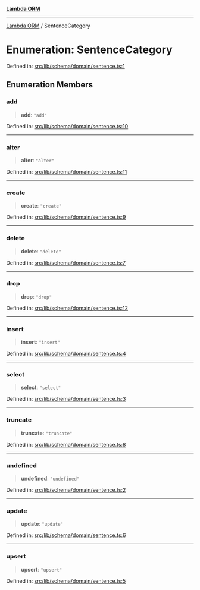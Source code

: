 [**Lambda ORM**](../README.md)

***

[Lambda ORM](../README.md) / SentenceCategory

# Enumeration: SentenceCategory

Defined in: [src/lib/schema/domain/sentence.ts:1](https://github.com/lambda-orm/lambdaorm-base/blob/54d568062b637a6aed5442a048b140146d1f573b/src/lib/schema/domain/sentence.ts#L1)

## Enumeration Members

### add

> **add**: `"add"`

Defined in: [src/lib/schema/domain/sentence.ts:10](https://github.com/lambda-orm/lambdaorm-base/blob/54d568062b637a6aed5442a048b140146d1f573b/src/lib/schema/domain/sentence.ts#L10)

***

### alter

> **alter**: `"alter"`

Defined in: [src/lib/schema/domain/sentence.ts:11](https://github.com/lambda-orm/lambdaorm-base/blob/54d568062b637a6aed5442a048b140146d1f573b/src/lib/schema/domain/sentence.ts#L11)

***

### create

> **create**: `"create"`

Defined in: [src/lib/schema/domain/sentence.ts:9](https://github.com/lambda-orm/lambdaorm-base/blob/54d568062b637a6aed5442a048b140146d1f573b/src/lib/schema/domain/sentence.ts#L9)

***

### delete

> **delete**: `"delete"`

Defined in: [src/lib/schema/domain/sentence.ts:7](https://github.com/lambda-orm/lambdaorm-base/blob/54d568062b637a6aed5442a048b140146d1f573b/src/lib/schema/domain/sentence.ts#L7)

***

### drop

> **drop**: `"drop"`

Defined in: [src/lib/schema/domain/sentence.ts:12](https://github.com/lambda-orm/lambdaorm-base/blob/54d568062b637a6aed5442a048b140146d1f573b/src/lib/schema/domain/sentence.ts#L12)

***

### insert

> **insert**: `"insert"`

Defined in: [src/lib/schema/domain/sentence.ts:4](https://github.com/lambda-orm/lambdaorm-base/blob/54d568062b637a6aed5442a048b140146d1f573b/src/lib/schema/domain/sentence.ts#L4)

***

### select

> **select**: `"select"`

Defined in: [src/lib/schema/domain/sentence.ts:3](https://github.com/lambda-orm/lambdaorm-base/blob/54d568062b637a6aed5442a048b140146d1f573b/src/lib/schema/domain/sentence.ts#L3)

***

### truncate

> **truncate**: `"truncate"`

Defined in: [src/lib/schema/domain/sentence.ts:8](https://github.com/lambda-orm/lambdaorm-base/blob/54d568062b637a6aed5442a048b140146d1f573b/src/lib/schema/domain/sentence.ts#L8)

***

### undefined

> **undefined**: `"undefined"`

Defined in: [src/lib/schema/domain/sentence.ts:2](https://github.com/lambda-orm/lambdaorm-base/blob/54d568062b637a6aed5442a048b140146d1f573b/src/lib/schema/domain/sentence.ts#L2)

***

### update

> **update**: `"update"`

Defined in: [src/lib/schema/domain/sentence.ts:6](https://github.com/lambda-orm/lambdaorm-base/blob/54d568062b637a6aed5442a048b140146d1f573b/src/lib/schema/domain/sentence.ts#L6)

***

### upsert

> **upsert**: `"upsert"`

Defined in: [src/lib/schema/domain/sentence.ts:5](https://github.com/lambda-orm/lambdaorm-base/blob/54d568062b637a6aed5442a048b140146d1f573b/src/lib/schema/domain/sentence.ts#L5)
